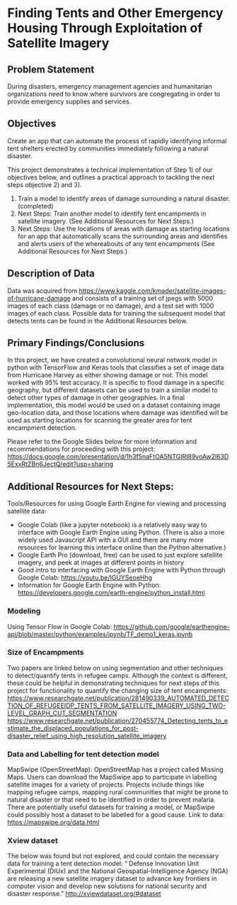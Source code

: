 # Finding Tents and Other Emergency Housing Through Exploitation of Satellite Imagery

## Problem Statement
During disasters, emergency management agencies and humanitarian organizations need to know where survivors are congregating in order to provide emergency supplies and services. 


## Objectives
Create an app that can automate the process of rapidly identifying informal tent shelters erected by communities immediately following a natural disaster.

This project demonstrates a technical implementation of Step 1) of our objectives below, and outlines a practical approach to tackling the next steps objective 2) and 3).
1) Train a model to identify areas of damage surrounding a natural disaster. (completed)
2) Next Steps: Train another model to identify tent encampments in satellite imagery. (See Additional Resources for Next Steps.)
3) Next Steps: Use the locations of areas with damage as starting locations for an app that automatically scans the surrounding areas and identifies and alerts users of the whereabouts of any tent encampments (See Additional Resources for Next Steps.)


## Description of Data
Data was acquired from https://www.kaggle.com/kmader/satellite-images-of-hurricane-damage and consists of a training set of jpegs with 5000 images of each class (damage or no damage), and a test set with 1000 images of each class. Possible data for training the subsequent model that detects tents can be found in the Additional Resources below.


## Primary Findings/Conclusions
In this project, we have created a convolutional neural network model in python with TensorFlow and Keras tools that classifies a set of image data from Hurricane Harvey as either showing damage or not. This model worked with 95% test accuracy. It is specific to flood damage in a specific geography, but different datasets can be used to train a similar model to detect other types of damage in other geographies. In a final implementation, this model would be used on a dataset containing image geo-location data, and those locations where damage was identified will be used as starting locations for scanning the greater area for tent encampment detection.

Please refer to the Google Slides below for more information and recommendations for proceeding with this project: https://docs.google.com/presentation/d/1h3f5naFtOA5NTGIRI89voAw2l63D5ExxRtZBn6JectQ/edit?usp=sharing


## Additional Resources for Next Steps:

Tools/Resources for using Google Earth Engine for viewing and processing satellite data:
 - Google Colab (like a jupyter notebook) is a relatively easy way to interface with Google Earth Engine using Python. (There is also a more widely used Javascript API with a GUI and there are many more resources for learning this interface online than the Python alternative.)
 - Google Earth Pro (download, free) can be used to just explore satellite imagery, and peek at images at different points in history
 - Good intro to interfacing with Google Earth Engine with Python through Google Colab: https://youtu.be/IGUYSeoeHhg
 - Information for Google Earth Engine with Python: https://developers.google.com/earth-engine/python_install.html

### Modeling 
Using Tensor Flow in Google Colab:
https://github.com/google/earthengine-api/blob/master/python/examples/ipynb/TF_demo1_keras.ipynb

### Size of Encampments
Two papers are linked below on using segmentation and other techniques to detect/quantify tents in refugee camps. Although the context is different, these could be helpful in demonstrating techniques for next steps of this project for functionality to quantify the changing size of tent encampments: https://www.researchgate.net/publication/281490339_AUTOMATED_DETECTION_OF_REFUGEEIDP_TENTS_FROM_SATELLITE_IMAGERY_USING_TWO-LEVEL_GRAPH_CUT_SEGMENTATION
https://www.researchgate.net/publication/270455774_Detecting_tents_to_estimate_the_displaced_populations_for_post-disaster_relief_using_high_resolution_satellite_imagery

### Data and Labelling for tent detection model
MapSwipe (OpenStreetMap): 
OpenStreetMap has a project called Missing Maps. Users can download the MapSwipe app to participate in labelling satellite images for a variety of projects. Projects include things like mapping refugee camps, mapping rural communities that might be prone to natural disaster or that need to be identified in order to prevent malaria. There are potentially useful datasets for training a model, or MapSwipe could possibly host a dataset to be labelled for a good cause.
Link to data: https://mapswipe.org/data.html

### Xview dataset
The below was found but not explored, and could contain the necessary data for training a tent detection model:
“ Defense Innovation Unit Experimental (DIUx) and the National Geospatial-Intelligence Agency (NGA) are releasing a new satellite imagery dataset to advance key frontiers in computer vision and develop new solutions for national security and disaster response.” http://xviewdataset.org/#dataset


